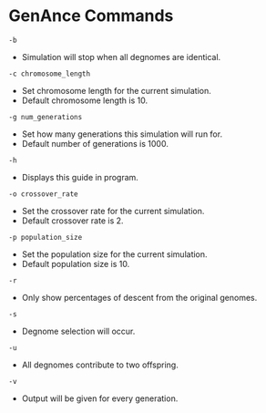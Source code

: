 # GenAnce Commands

```-b```

- Simulation will stop when all degnomes are identical.

```-c chromosome_length```

- Set chromosome length for the current simulation.
- Default chromosome length is 10.

```-g num_generations```

- Set how many generations this simulation will run for.
- Default number of generations is 1000.

```-h ```

- Displays this guide in program.

```-o crossover_rate```

- Set the crossover rate for the current simulation.
- Default crossover rate is 2.

```-p population_size```

- Set the population size for the current simulation.
- Default population size is 10.

```-r```

- Only show percentages of descent from the original genomes.

```-s```

- Degnome selection will occur.

```-u```
- All degnomes contribute to two offspring.

```-v```
- Output will be given for every generation.
